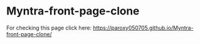 # Myntra-front-page-clone

For checking this page click here: https://paroxy050705.github.io/Myntra-front-page-clone/

